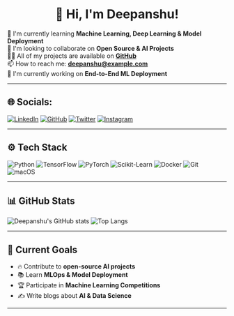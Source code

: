 <h1 align="center">👋 Hi, I'm Deepanshu!</h1>

🌱 I'm currently learning **Machine Learning, Deep Learning & Model Deployment**  
🤝 I'm looking to collaborate on **Open Source & AI Projects**  
👨‍💻 All of my projects are available on **[GitHub](https://github.com/Deepanshu)**  
📫 How to reach me: **deepanshu@example.com**  
🚀 I'm currently working on **End-to-End ML Deployment**  

---

## 🌐 **Socials:**
[![LinkedIn](https://img.shields.io/badge/LinkedIn-0077B5?style=for-the-badge&logo=linkedin&logoColor=white)](https://www.linkedin.com/in/deepanshu)
[![GitHub](https://img.shields.io/badge/GitHub-181717?style=for-the-badge&logo=github&logoColor=white)](https://github.com/Deepanshu)
[![Twitter](https://img.shields.io/badge/Twitter-1DA1F2?style=for-the-badge&logo=twitter&logoColor=white)](https://twitter.com/yourtwitter)
[![Instagram](https://img.shields.io/badge/Instagram-E4405F?style=for-the-badge&logo=instagram&logoColor=white)](https://instagram.com/yourinstagram)

---

## ⚙️ **Tech Stack**
![Python](https://img.shields.io/badge/Python-3776AB?style=for-the-badge&logo=python&logoColor=white)
![TensorFlow](https://img.shields.io/badge/TensorFlow-FF6F00?style=for-the-badge&logo=tensorflow&logoColor=white)
![PyTorch](https://img.shields.io/badge/PyTorch-EE4C2C?style=for-the-badge&logo=pytorch&logoColor=white)
![Scikit-Learn](https://img.shields.io/badge/Scikit%20Learn-F7931E?style=for-the-badge&logo=scikit-learn&logoColor=white)
![Docker](https://img.shields.io/badge/Docker-2496ED?style=for-the-badge&logo=docker&logoColor=white)
![Git](https://img.shields.io/badge/Git-F05032?style=for-the-badge&logo=git&logoColor=white)
![macOS](https://img.shields.io/badge/macOS-000000?style=for-the-badge&logo=apple&logoColor=white)

---

## 📊 **GitHub Stats**
![Deepanshu's GitHub stats](https://github-readme-stats.vercel.app/api?username=Deepanshu&show_icons=true&theme=dark)
![Top Langs](https://github-readme-stats.vercel.app/api/top-langs/?username=Deepanshu&layout=compact&theme=dark)

---

## 🎯 **Current Goals**
- 🔥 Contribute to **open-source AI projects**  
- 📚 Learn **MLOps & Model Deployment**  
- 🏆 Participate in **Machine Learning Competitions**  
- ✍️ Write blogs about **AI & Data Science**  

---
